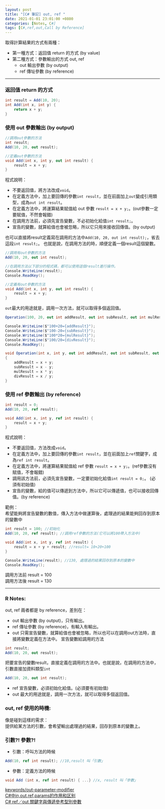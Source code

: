 ```yaml
---
layout: post
title: "[C# 筆記] out, ref "
date: 2021-01-01 23:01:00 +0800
categories: [Notes, C#]
tags: [C#,ref,out,Call by Reference]
---
```


取得計算結果的方式有兩種：
- 第一種方式：返回值 return 的方式 (by value)
- 第二種方式：參數輸出的方式 out, ref 
    * out 輸出參數 (by output)
    * ref 傳址參數 (by reference)

***

### 返回值 return 的方式
```c#
int result = Add(10, 20);
int Add(int x, int y) {
    return x + y;
}
```
### 使用 out 參數輸出 (by output)
```c#
//調用out參數的方法
int result;
Add(10, 20, out result);

//定義out參數的方法
void Add(int x, int y, out int result) {
    result = x + y;
}
```
程式說明：
- 不要返回值，將方法改成`void`。  
- 在定義方法中，加上要回傳的參數`int result`，並在前面加上`out`變成引用類型，成為`out int result`。  
- 在定義方法中，將運算結果賦值給 out 參數 `result = x + y;`。(out參數一定要賦值，不然會報錯)
- 在調用方法前，必須先宣告變數，不必初始化給值`int result;`。  
- 宣告的變數，就算給值也會被忽略，所以它只用來接收回傳值。(by output)  

也可以直接將result定義寫在調用的方法中`Add(10, 20, out int result);`，省去這段`int result;`。
也就是說，在調用方法的時，順便定義一個result這個變數。
```c#
//調用有out參數的方法
Add(10, 20, out int result); 

//在調用方法以下部分的程式碼，都可以使用這個result進行操作。  
Console.WriteLine(result); 
Console.ReadKey();

//定義有out參數的方法
void Add(int x, int y, out int result) { 
    result = x + y; 
}
```
`out`最大的用途就是，調用一次方法，就可以取得多個返回值。
```c#
Operation(100, 20, out int addResult, out int subResult, out int mulResult, out int divResult);

Console.WriteLine($"100+20={addResult}");
Console.WriteLine($"100-20={subResult}");
Console.WriteLine($"100*20={mulResult}");
Console.WriteLine($"100/20={divResult}");
Console.ReadKey();

void Operation(int x, int y, out int addResult, out int subResult, out int mulResult, out int divResult)
{
    addResult = x + y;
    subResult = x - y;
    mulResult = x * y;
    divResult = x / y;
}
```

### 使用 ref 參數輸出 (by reference)
```c#
int result = 0;
Add(10, 20, ref result);

void Add(int x, int y, ref int result) {
    result = x + y;
}
```
程式說明：
- 不要返回值，方法改成`void`。  
- 在定義方法中，加上要回傳的參數`int result`，並在前面加上`ref`關鍵字，成為`ref int result`。    
- 在定義方法中，將運算結果賦值給 ref 參數 `result = x + y;`。(ref參數沒有賦值，不會報錯)   
- 調用該方法前，必須先宣告變數，一定要初始化給值`int result = 0;`。 (必須有初始值)
- 宣告的變數，給的值可以傳遞到方法中，所以它可以傳遞值，也可以接收回傳值。(by reference)  

範例：  
希望能夠將宣告變數的數值，傳入方法中做運算後，處理過的結果能夠回存到原本的變數中
```c#
int result = 100; //初始化
Add(10, 20, ref result); //調用ref參數的方法(它可以將100帶入方法中)

void Add(int x, int y, ref int result) {
    result = x + y + result; //result= 10+20+100
}

Console.WriteLine(result); //130, 處理過的結果回存到原本的變數中
Console.ReadKey();
```
調用方法前 result = 100  
調用方法後 result = 130

***

### R Notes:
out, ref 兩者都是 by reference，差別在：
- out 輸出參數 (by output)，只有輸出。
- ref 傳址參數 (by reference)，有輸入有輸出。 
- out 只需宣告變數，就算給值也會被忽略，所以也可以在調用out方法時，直接將變數定義在方法中。
宣告變數給調用的方法
```c#
int result;
Add(10, 20, out result);
```
把要宣告的變數result，直接定義在調用的方法中。也就是說，在調用的方法中，引數直接加資料類型`int`
```c#
Add(10, 20, out int result);
```
- ref 宣告變數，必須初始化給值。(必須要有初始值)
- out 最大的用途就是，調用一次方法，就可以取得多個返回值。

### out, ref 使用的時機:
像是碰到這樣的需求：  
提供給某方法的引數，會希望輸出處理過的結果，回存到原本的變數上。

### 引數?! 參數?!
- 引數：呼叫方法的時候
```c#
Add(10, ref int result); //10,result 叫「引數」
```
- 參數：定義方法的時候
```c#
void Add (int x, ref int result) { ...} //x, result 叫「參數」
```




[keywords/out-parameter-modifier](https://learn.microsoft.com/zh-tw/dotnet/csharp/language-reference/keywords/out-parameter-modifier)  
[C#中in,out,ref,params的作用和区别](https://www.cnblogs.com/HappyEDay/p/5434949.html)  
[C# ref／out 關鍵字與傳遞參考型別參數](https://dotblogs.com.tw/hunterpo/2010/05/02/14978)

